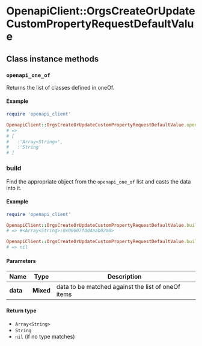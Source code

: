 # OpenapiClient::OrgsCreateOrUpdateCustomPropertyRequestDefaultValue

## Class instance methods

### `openapi_one_of`

Returns the list of classes defined in oneOf.

#### Example

```ruby
require 'openapi_client'

OpenapiClient::OrgsCreateOrUpdateCustomPropertyRequestDefaultValue.openapi_one_of
# =>
# [
#   :'Array<String>',
#   :'String'
# ]
```

### build

Find the appropriate object from the `openapi_one_of` list and casts the data into it.

#### Example

```ruby
require 'openapi_client'

OpenapiClient::OrgsCreateOrUpdateCustomPropertyRequestDefaultValue.build(data)
# => #<Array<String>:0x00007fdd4aab02a0>

OpenapiClient::OrgsCreateOrUpdateCustomPropertyRequestDefaultValue.build(data_that_doesnt_match)
# => nil
```

#### Parameters

| Name | Type | Description |
| ---- | ---- | ----------- |
| **data** | **Mixed** | data to be matched against the list of oneOf items |

#### Return type

- `Array<String>`
- `String`
- `nil` (if no type matches)


